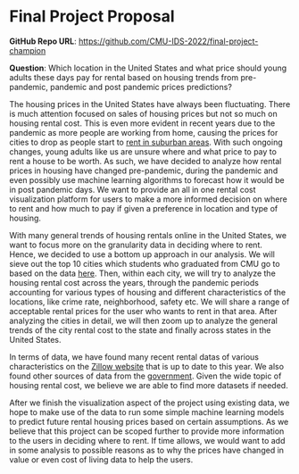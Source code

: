 # Final Project Proposal

**GitHub Repo URL**: https://github.com/CMU-IDS-2022/final-project-champion

**Question**: Which location in the United States and what price should young adults these days pay for rental based on housing trends from pre-pandemic, pandemic and post pandemic prices predictions?

The housing prices in the United States have always been fluctuating. There is much attention focused on sales of housing prices but not so much on housing rental cost. This is even more evident in recent years due to the pandemic as more people are working from home, causing the prices for cities to drop as people start to [rent in suburban areas](https://www.census.gov/library/stories/2021/10/zillow-and-census-bureau-data-show-pandemics-impact-on-housing-market.html#:~:text=working%20from%20home.-,Zillow%20found%20that%20nearly%20two%20million%20renters%20unable%20to%20afford,pandemic%20hit%20the%20United%20States.). With such ongoing changes, young adults like us are unsure where and what price to pay to rent a house to be worth. As such, we have decided to analyze how rental prices in housing have changed pre-pandemic, during the pandemic and even possibly use machine learning algorithms to forecast how it would be in post pandemic days. We want to provide an all in one rental cost visualization platform for users to make a more informed decision on where to rent and how much to pay if given a preference in location and type of housing.

With many general trends of housing rentals online in the United States, we want to focus more on the granularity data in deciding where to rent. Hence, we decided to use a bottom up approach in our analysis. We will sieve out the top 10 cities which students who graduated from CMU go to based on the data [here](https://www.cmu.edu/career/outcomes/post-grad-dashboard.html). Then, within each city, we will try to analyze the housing rental cost across the years, through the pandemic periods accounting for various types of housing and different characteristics of the locations, like crime rate, neighborhood, safety etc. We will share a range of acceptable rental prices for the user who wants to rent in that area. After analyzing the cities in detail, we will then zoom up to analyze the general trends of the city rental cost to the state and finally across states in the United States.

In terms of data, we have found many recent rental datas of various characteristics on the [Zillow website](https://www.zillow.com/research/data/) that is up to date to this year. We also found other sources of data from the [government](https://www.fhfa.gov/DataTools/Downloads/Pages/House-Price-Index-Datasets.aspx). Given the wide topic of housing rental cost, we believe we are able to find more datasets if needed.

After we finish the visualization aspect of the project using existing data, we hope to make use of the data to run some simple machine learning models to predict future rental housing prices based on certain assumptions. As we believe that this project can be scoped further to provide more information to the users in deciding where to rent. If time allows, we would want to add in some analysis to possible reasons as to why the prices have changed in value or even cost of living data to help the users.
